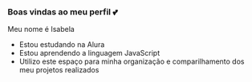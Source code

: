 ### Boas vindas ao meu perfil 💕

Meu nome é Isabela 

- Estou estudando na Alura
- Estou aprendendo a linguagem JavaScript
- Utilizo este espaço para minha organização e comparilhamento dos meu projetos realizados




